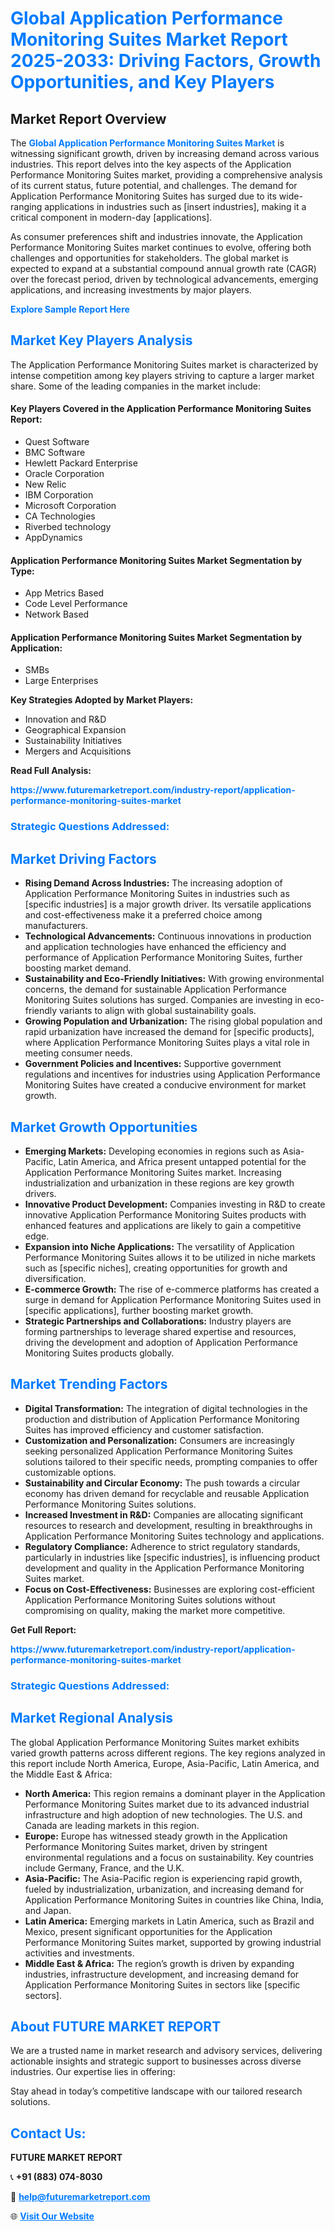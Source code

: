 <h1 style="color: #007BFF;">Global Application Performance Monitoring Suites Market Report 2025-2033: Driving Factors, Growth Opportunities, and Key Players</h1>

<section id="overview">
<h2>Market Report Overview</h2>
<p>The <a href="https://www.futuremarketreport.com/industry-report/application-performance-monitoring-suites-market" style="color: #007BFF; text-decoration: none;"><strong>Global Application Performance Monitoring Suites Market</strong></a> is witnessing significant growth, driven by increasing demand across various industries. This report delves into the key aspects of the Application Performance Monitoring Suites market, providing a comprehensive analysis of its current status, future potential, and challenges. The demand for Application Performance Monitoring Suites has surged due to its wide-ranging applications in industries such as [insert industries], making it a critical component in modern-day [applications].</p>
<p>As consumer preferences shift and industries innovate, the Application Performance Monitoring Suites market continues to evolve, offering both challenges and opportunities for stakeholders. The global market is expected to expand at a substantial compound annual growth rate (CAGR) over the forecast period, driven by technological advancements, emerging applications, and increasing investments by major players.</p>
</section>

<section id="overview">
<p><a href="https://www.futuremarketreport.com/request-sample/reportId=98435" style="color: #007BFF; text-decoration: none;"><strong>Explore Sample Report Here</strong></a></p>
</section>

<section id="key-players">
<h2 style="color: #007BFF;">Market Key Players Analysis</h2>
<p>The Application Performance Monitoring Suites market is characterized by intense competition among key players striving to capture a larger market share. Some of the leading companies in the market include:</p>
<h4>Key Players Covered in the Application Performance Monitoring Suites Report:</h4>
<ul><li>Quest Software</li><li>BMC Software</li><li>Hewlett Packard Enterprise</li><li>Oracle Corporation</li><li>New Relic</li><li>IBM Corporation</li><li>Microsoft Corporation</li><li>CA Technologies</li><li>Riverbed technology</li><li>AppDynamics</li></ul>
<h4>Application Performance Monitoring Suites Market Segmentation by Type:</h4>
<ul><li>App Metrics Based</li><li>Code Level Performance</li><li>Network Based</li></ul>

<h4>Application Performance Monitoring Suites Market Segmentation by Application:</h4>
<ul><li>SMBs</li><li>Large Enterprises</li></ul>
<p><strong>Key Strategies Adopted by Market Players:</strong></p>
<ul>
<li>Innovation and R&D</li>
<li>Geographical Expansion</li>
<li>Sustainability Initiatives</li>
<li>Mergers and Acquisitions</li>
</ul>
</section>

<section>
<p><strong>Read Full Analysis: </strong></p><a href="https://www.futuremarketreport.com/industry-report/application-performance-monitoring-suites-market" style="color: #007BFF; text-decoration: none;"><strong>https://www.futuremarketreport.com/industry-report/application-performance-monitoring-suites-market</strong></a>
<h3 style="color: #007BFF;">Strategic Questions Addressed:</h3>
</section>

<section id="driving-factors">
<h2 style="color: #007BFF;">Market Driving Factors</h2>
<ul>
<li><strong>Rising Demand Across Industries:</strong> The increasing adoption of Application Performance Monitoring Suites in industries such as [specific industries] is a major growth driver. Its versatile applications and cost-effectiveness make it a preferred choice among manufacturers.</li>
<li><strong>Technological Advancements:</strong> Continuous innovations in production and application technologies have enhanced the efficiency and performance of Application Performance Monitoring Suites, further boosting market demand.</li>
<li><strong>Sustainability and Eco-Friendly Initiatives:</strong> With growing environmental concerns, the demand for sustainable Application Performance Monitoring Suites solutions has surged. Companies are investing in eco-friendly variants to align with global sustainability goals.</li>
<li><strong>Growing Population and Urbanization:</strong> The rising global population and rapid urbanization have increased the demand for [specific products], where Application Performance Monitoring Suites plays a vital role in meeting consumer needs.</li>
<li><strong>Government Policies and Incentives:</strong> Supportive government regulations and incentives for industries using Application Performance Monitoring Suites have created a conducive environment for market growth.</li>
</ul>
</section>

<section id="growth-opportunities">
<h2 style="color: #007BFF;">Market Growth Opportunities</h2>
<ul>
<li><strong>Emerging Markets:</strong> Developing economies in regions such as Asia-Pacific, Latin America, and Africa present untapped potential for the Application Performance Monitoring Suites market. Increasing industrialization and urbanization in these regions are key growth drivers.</li>
<li><strong>Innovative Product Development:</strong> Companies investing in R&D to create innovative Application Performance Monitoring Suites products with enhanced features and applications are likely to gain a competitive edge.</li>
<li><strong>Expansion into Niche Applications:</strong> The versatility of Application Performance Monitoring Suites allows it to be utilized in niche markets such as [specific niches], creating opportunities for growth and diversification.</li>
<li><strong>E-commerce Growth:</strong> The rise of e-commerce platforms has created a surge in demand for Application Performance Monitoring Suites used in [specific applications], further boosting market growth.</li>
<li><strong>Strategic Partnerships and Collaborations:</strong> Industry players are forming partnerships to leverage shared expertise and resources, driving the development and adoption of Application Performance Monitoring Suites products globally.</li>
</ul>
</section>

<section id="trending-factors">
<h2 style="color: #007BFF;">Market Trending Factors</h2>
<ul>
<li><strong>Digital Transformation:</strong> The integration of digital technologies in the production and distribution of Application Performance Monitoring Suites has improved efficiency and customer satisfaction.</li>
<li><strong>Customization and Personalization:</strong> Consumers are increasingly seeking personalized Application Performance Monitoring Suites solutions tailored to their specific needs, prompting companies to offer customizable options.</li>
<li><strong>Sustainability and Circular Economy:</strong> The push towards a circular economy has driven demand for recyclable and reusable Application Performance Monitoring Suites solutions.</li>
<li><strong>Increased Investment in R&D:</strong> Companies are allocating significant resources to research and development, resulting in breakthroughs in Application Performance Monitoring Suites technology and applications.</li>
<li><strong>Regulatory Compliance:</strong> Adherence to strict regulatory standards, particularly in industries like [specific industries], is influencing product development and quality in the Application Performance Monitoring Suites market.</li>
<li><strong>Focus on Cost-Effectiveness:</strong> Businesses are exploring cost-efficient Application Performance Monitoring Suites solutions without compromising on quality, making the market more competitive.</li>
</ul>
</section>

<section>
<p><strong>Get Full Report: </strong></p><a href="https://www.futuremarketreport.com/industry-report/application-performance-monitoring-suites-market" style="color: #007BFF; text-decoration: none;"><strong>https://www.futuremarketreport.com/industry-report/application-performance-monitoring-suites-market</strong></a>
<h3 style="color: #007BFF;">Strategic Questions Addressed:</h3>
</section>


<section id="regional-analysis">
<h2 style="color: #007BFF;">Market Regional Analysis</h2>
<p>The global Application Performance Monitoring Suites market exhibits varied growth patterns across different regions. The key regions analyzed in this report include North America, Europe, Asia-Pacific, Latin America, and the Middle East & Africa:</p>
<ul>
<li><strong>North America:</strong> This region remains a dominant player in the Application Performance Monitoring Suites market due to its advanced industrial infrastructure and high adoption of new technologies. The U.S. and Canada are leading markets in this region.</li>
<li><strong>Europe:</strong> Europe has witnessed steady growth in the Application Performance Monitoring Suites market, driven by stringent environmental regulations and a focus on sustainability. Key countries include Germany, France, and the U.K.</li>
<li><strong>Asia-Pacific:</strong> The Asia-Pacific region is experiencing rapid growth, fueled by industrialization, urbanization, and increasing demand for Application Performance Monitoring Suites in countries like China, India, and Japan.</li>
<li><strong>Latin America:</strong> Emerging markets in Latin America, such as Brazil and Mexico, present significant opportunities for the Application Performance Monitoring Suites market, supported by growing industrial activities and investments.</li>
<li><strong>Middle East & Africa:</strong> The region’s growth is driven by expanding industries, infrastructure development, and increasing demand for Application Performance Monitoring Suites in sectors like [specific sectors].</li>
</ul>
</section>

<footer>
<h2 style="color: #007BFF;">About FUTURE MARKET REPORT</h2>
<p>We are a trusted name in market research and advisory services, delivering actionable insights and strategic support to businesses across diverse industries. Our expertise lies in offering:</p>

<p>Stay ahead in today’s competitive landscape with our tailored research solutions.</p>

<h2 style="color: #007BFF;">Contact Us:</h2>
<p><strong>FUTURE MARKET REPORT</strong></p>
<p>📞 <strong>+91 (883) 074-8030</strong></p>
<p>📧 <strong><a href="mailto:help@futuremarketreport.com" style="color: #007BFF;">help@futuremarketreport.com</a></strong></p>
<p>🌐 <strong><a href="https://www.futuremarketreport.com/" style="color: #007BFF;">Visit Our Website</a></strong></p>
</footer>